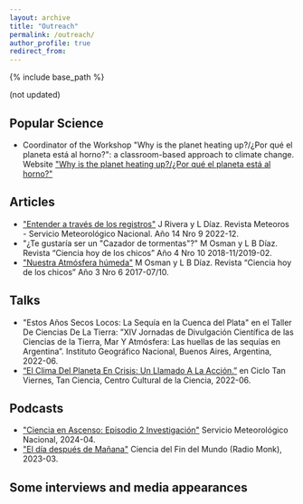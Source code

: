 ```yaml
---
layout: archive
title: "Outreach"
permalink: /outreach/
author_profile: true
redirect_from:
---
```


{% include base_path %}

(not updated)

## Popular Science

* Coordinator of the Workshop "Why is the planet heating up?/¿Por qué el planeta está al horno?": a classroom-based approach to climate change.
Website ["Why is the planet heating up?/¿Por qué el planeta está al horno?"](https://porqueelplanetaestaalhorno.weebly.com/)

## Articles

* ["Entender a través de los registros"](https://www.smn.gob.ar/revista-meteoros/entender-trav%C3%A9s-de-los-registros) J Rivera y L Díaz. Revista Meteoros - Servicio Meteorológico Nacional. Año 14 Nro 9 2022-12.
* "¿Te gustaría ser un "Cazador de tormentas"?" M Osman y L B Díaz. Revista “Ciencia hoy de los chicos” Año 4 Nro 10 2018-11/2019-02.
* ["Nuestra Atmósfera húmeda"](https://fliphtml5.com/iwdnh/renc/basic) M Osman y L B Díaz. Revista “Ciencia hoy de los chicos” Año 3 Nro 6 2017-07/10.

## Talks

* "Estos Años Secos Locos: La Sequía en la Cuenca del Plata" en el Taller De Ciencias De La Tierra: ”XIV Jornadas de Divulgación Científica de las Ciencias de la Tierra, Mar Y Atmósfera: Las huellas de las sequías en Argentina”. Instituto Geográfico Nacional, Buenos Aires, Argentina, 2022-06.
* [“El Clima Del Planeta En Crisis: Un Llamado A La Acción.”](https://youtu.be/uEbo-57a22E?feature=shared) en Ciclo Tan Viernes, Tan Ciencia, Centro Cultural de la Ciencia, 2022-06.

## Podcasts

* ["Ciencia en Ascenso: Episodio 2 Investigación"](https://open.spotify.com/episode/6jUjRxgOo6CnKYqiBVpeg2?si=88308b9688614469) Servicio Meteorológico Nacional, 2024-04.
* ["El día después de Mañana"](https://open.spotify.com/episode/74TvT3715kDR0f18Xlpcbt?si=a5b573a3d5bd483c) Ciencia del Fin del Mundo (Radio Monk), 2023-03.


## Some interviews and media appearances


